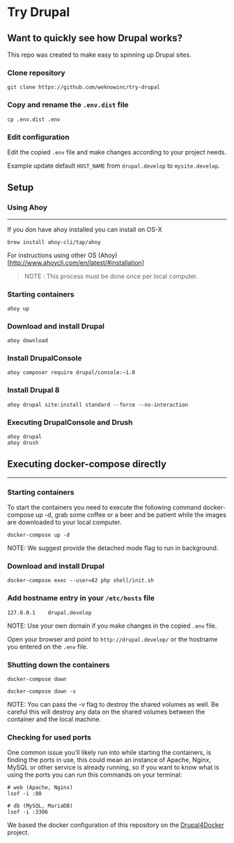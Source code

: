 # Try Drupal

## Want to quickly see how Drupal works?

This repo was created to make easy to spinning up Drupal sites.

### Clone repository
```
git clone https://github.com/weknowinc/try-drupal
```

### Copy and rename the `.env.dist` file
```
cp .env.dist .env
```

### Edit configuration
Edit the copied `.env` file and make changes according to your project needs.

Example update default `HOST_NAME` from `drupal.develop` to `mysite.develop`.

## Setup

### Using Ahoy
---
If you don have ahoy installed you can install on OS-X
```
brew install ahoy-cli/tap/ahoy
```
For instructions using other OS (Ahoy)[http://www.ahoycli.com/en/latest/#installation]

> NOTE : This process must be done once per local computer.

### Starting containers
```
ahoy up
```

### Download and install Drupal
```
ahoy download
```

### Install DrupalConsole
```
ahoy composer require drupal/console:~1.0
```

### Install Drupal 8
```
ahoy drupal site:install standard --force --no-interaction
```

### Executing DrupalConsole and Drush
```
ahoy drupal
ahoy drush
```

## Executing docker-compose directly
---

### Starting containers
To start the containers you need to execute the following command docker-compose up -d, grab some coffee or a beer and be patient while the images are downloaded to your local computer.
```
docker-compose up -d
```
NOTE: We suggest provide the detached mode flag to run in background.

### Download and install Drupal
```
docker-compose exec --user=82 php shell/init.sh
```

### Add hostname entry in your `/etc/hosts` file
```
127.0.0.1    drupal.develop
```
NOTE: Use your own domain if you make changes in the copied `.env` file.

Open your browser and point to `http://drupal.develop/` or the hostname you entered on the `.env` file.

### Shutting down the containers
```
docker-compose down

docker-compose down -v
```
NOTE: You can pass the -v flag to destroy the shared volumes as well. Be careful this will destroy any data on the shared volumes between the container and the local machine.

### Checking for used ports
One common issue you'll likely run into while starting the containers, is finding the ports in use, this could mean an instance of Apache, Nginx, MySQL or other service is already running, so if you want to know what is using the ports you can run this commands on your terminal:

```
# web (Apache, Nginx)
lsof -i :80

# db (MySQL, MariaDB)
lsof -i :3306
```

We based the docker configuration of this repository on the [Drupal4Docker](https://github.com/wodby/docker4drupal) project.

